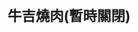 ---
title: "牛吉燒肉(暫時關閉)"
description: "牛吉燒肉(暫時關閉)"
layout: shop
keywords:
  - 美食競賽
  - 台灣美食
  - 美食精選
datePublished: "2025-06-30"
dateModified: "2025-07-03"
city: "台北市"
district: "大安區"
address: "台北市大安區通安街38-1號"
phone: "0227081629"
geo: "25.031664362329458, 121.55323282249057"
google_map: "https://maps.app.goo.gl/tLgsoYRJGBkFQo1QA"
footinder: "https://footinder.com.tw/%E5%8F%B0%E5%8C%97%E5%B8%82%E5%A4%A7%E5%AE%89%E5%8D%80/120264/"
official: "https://www.facebook.com/profile.php?id=100064009511457"
award:
  - name: "500盤"
    year: "2024"
    entries:
      - dishes:
          - "沙朗涮涮燒(搭A5和牛辣油)"

---